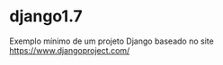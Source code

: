 django1.7
=========

Exemplo mínimo de um projeto Django baseado no site https://www.djangoproject.com/
